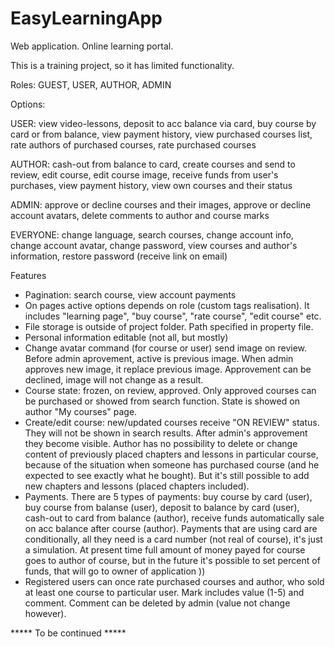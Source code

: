# EasyLearningApp
Web application. Online learning portal.

This is a training project, so it has limited functionality.


Roles: GUEST, USER, AUTHOR, ADMIN

Options:
 
  USER: view video-lessons, deposit to acc balance via card, buy course by card or from balance,  view payment history,
        view purchased courses list, rate authors of purchased courses, rate purchased courses
        
  AUTHOR:  cash-out from balance to card, create courses and send to review, edit course, edit course image, 
          receive funds from user's purchases, view payment history, view own courses and their status
          
  ADMIN: approve or decline courses and their images, approve or decline account avatars, delete comments to author and course marks
  
  EVERYONE: change language, search courses, change account info, change account avatar, 
           change password, view courses and author's information,
           restore password (receive link on email)


Features


* Pagination: search course, view account payments
* On pages active options depends on role (custom tags realisation). It includes "learning page", "buy course", "rate course", "edit course" etc.
* File storage is outside of project folder. Path specified in property file.
* Personal information editable (not all, but mostly)
* Change avatar command (for course or user) send image on review. Before admin aprovement, active is previous image. When admin approves 
  new image, it replace previous image. Approvement can be declined, image will not change as a result.
* Course state: frozen, on review, approved. Only approved courses can be purchased or showed from search function. State is showed 
  on author "My courses" page.
* Create/edit course: new/updated courses receive "ON REVIEW" status. They will not be shown in search results. After admin's approvement
  they become visible. Author has no possibility to delete or change content of previously placed chapters and lessons in particular course,
  because of the situation when someone has purchased course (and he expected to see exactly what he bought). But it's still possible to add new chapters
  and lessons (placed chapters included).
* Payments. There are 5 types of payments: buy course by card (user), buy course from balanse (user), deposit to balance by card (user), 
  cash-out to card from balance (author), receive funds automatically sale on acc balance after course (author). Payments that are using card are conditionally, 
  all they need is a card number (not real of course), it's just a simulation. At present time full amount of money payed for course goes to author of
  course, but in the future it's possible to set percent of funds, that will go to owner of application ))
* Registered users can once rate purchased courses and author, who sold at least one course to particular user. Mark includes value (1-5) 
  and comment. Comment can be deleted by admin (value not change however).

***** To be continued  *****